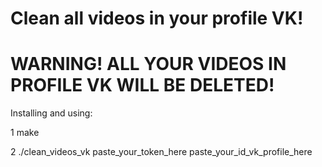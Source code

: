 # Clean all videos in your profile VK!
# WARNING! ALL YOUR VIDEOS IN PROFILE VK WILL BE DELETED!
Installing and using:

1 make

2 ./clean_videos_vk paste_your_token_here paste_your_id_vk_profile_here

